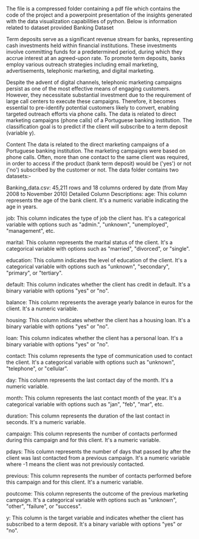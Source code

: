 The file is a compressed folder containing a pdf file which contains the code of the project and a powerpoint presentation of the insights generated with the data visualization capabilities of python.
Below is information related to dataset provided
Banking Dataset

Term deposits serve as a significant revenue stream for banks, representing cash investments held within financial institutions. These investments involve committing funds for a predetermined period, during which they accrue interest at an agreed-upon rate. To promote term deposits, banks employ various outreach strategies including email marketing, advertisements, telephonic marketing, and digital marketing.

Despite the advent of digital channels, telephonic marketing campaigns persist as one of the most effective means of engaging customers. However, they necessitate substantial investment due to the requirement of large call centers to execute these campaigns. Therefore, it becomes essential to pre-identify potential customers likely to convert, enabling targeted outreach efforts via phone calls.
The data is related to direct marketing campaigns (phone calls) of a Portuguese banking institution. The classification goal is to predict if the client will subscribe to a term deposit (variable y).

Content
The data is related to the direct marketing campaigns of a Portuguese banking institution. The marketing campaigns were based on phone calls. Often, more than one contact to the same client was required, in order to access if the product (bank term deposit) would be ('yes') or not ('no') subscribed by the customer or not. The data folder contains two datasets:-

Banking_data.csv: 45,211 rows and 18 columns ordered by date (from May 2008 to November 2010)
Detailed Column Descriptions: 
age: This column represents the age of the bank client. It's a numeric variable indicating the age in years.

job: This column indicates the type of job the client has. It's a categorical variable with options such as "admin.", "unknown", "unemployed", "management", etc.

marital: This column represents the marital status of the client. It's a categorical variable with options such as "married", "divorced", or "single".

education: This column indicates the level of education of the client. It's a categorical variable with options such as "unknown", "secondary", "primary", or "tertiary".

default: This column indicates whether the client has credit in default. It's a binary variable with options "yes" or "no".

balance: This column represents the average yearly balance in euros for the client. It's a numeric variable.

housing: This column indicates whether the client has a housing loan. It's a binary variable with options "yes" or "no".

loan: This column indicates whether the client has a personal loan. It's a binary variable with options "yes" or "no".

contact: This column represents the type of communication used to contact the client. It's a categorical variable with options such as "unknown", "telephone", or "cellular".

day: This column represents the last contact day of the month. It's a numeric variable.

month: This column represents the last contact month of the year. It's a categorical variable with options such as "jan", "feb", "mar", etc.

duration: This column represents the duration of the last contact in seconds. It's a numeric variable.

campaign: This column represents the number of contacts performed during this campaign and for this client. It's a numeric variable.

pdays: This column represents the number of days that passed by after the client was last contacted from a previous campaign. It's a numeric variable where -1 means the client was not previously contacted.

previous: This column represents the number of contacts performed before this campaign and for this client. It's a numeric variable.

poutcome: This column represents the outcome of the previous marketing campaign. It's a categorical variable with options such as "unknown", "other", "failure", or "success".

y: This column is the target variable and indicates whether the client has subscribed to a term deposit. It's a binary variable with options "yes" or "no".
